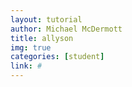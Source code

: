 ```yaml
---
layout: tutorial
author: Michael McDermott
title: allyson
img: true
categories: [student]
link: #
---
```


